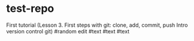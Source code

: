 # test-repo
First tutorial (Lesson 3. First steps with git: clone, add, commit, push Intro version control git)
#random edit 
#text
#text
#text
